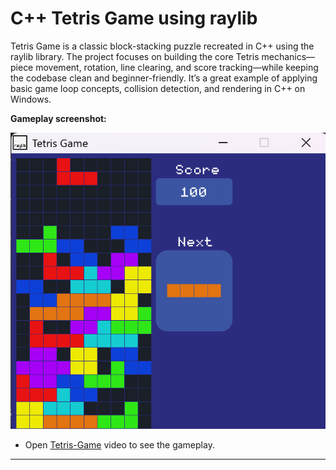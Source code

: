 # C++ Tetris Game using raylib

Tetris Game is a classic block-stacking puzzle recreated in C++ using the raylib library.
The project focuses on building the core Tetris mechanics—piece movement, rotation, line clearing, and score tracking—while keeping the codebase clean and beginner-friendly.
It’s a great example of applying basic game loop concepts, collision detection, and rendering in C++ on Windows.

**Gameplay screenshot:**

![Gameplay Screenshot](tetris.png)

* Open [Tetris-Game]() video to see the gameplay.
---
